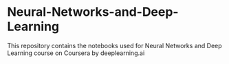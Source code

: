 # Neural-Networks-and-Deep-Learning
This repository contains the notebooks used for Neural Networks and Deep Learning course on Coursera by deeplearning.ai
